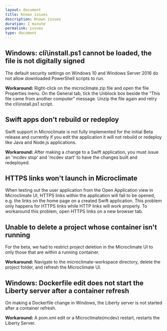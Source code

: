 ```yaml
---
layout: document
title: Known issues
description: Known issues
duration: 1 minute
permalink: issues
type: document
---
```


## Windows: cli\install.ps1 cannot be loaded, the file is not digitally signed

The default security settings on Windows 10 and Windows Server 2016 do not allow downloaded PowerShell scripts to run.

**Workaround:** Right-click on the microclimate.zip file and open the file Properties menu. On the General tab, tick the Unblock box beside the "This file came from another computer" message. Unzip the file again and retry the cli\install.ps1 script.

## Swift apps don't rebuild or redeploy

Swift support in Microclimate is not fully implemented for the initial Beta release and currently if you edit the application it will not rebuild or redeploy like Java and Node.js applications.

**Workaround:** After making a change to a Swift application, you must issue an 'mcdev stop' and 'mcdev start' to have the changes built and redeployed.

## HTTPS links won't launch in Microclimate

When testing out the user application from the Open Application view in Microclimate UI, HTTPS links within the application will fail to be opened, e.g. the links on the home page on a created Swift application. This problem only happens for HTTPS links while HTTP links will work properly. To workaround this problem, open HTTPS links on a new browser tab.

## Unable to delete a project whose container isn't running

For the beta, we had to restrict project deletion in the Microclimate UI to only those that are within a running container.

**Workaround:** Navigate to the microclimate-workspace directory, delete the project folder, and refresh the Microclimate UI.

## Windows: Dockerfile edit does not start the Liberty server after a container refresh

On making a Dockerfile change in Windows, the Liberty server is not started after a container refresh.

**Workaround:** A pom.xml edit or a Microclimate(mcdev) restart, restarts the Liberty Server.
